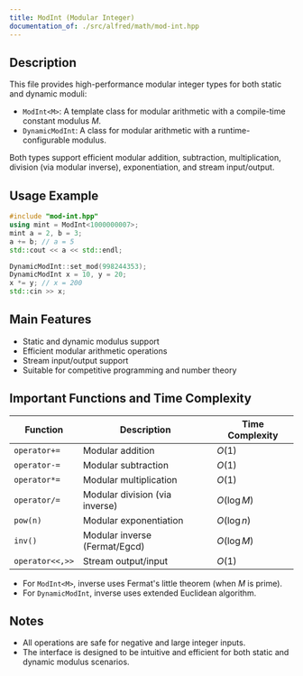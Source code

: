```yaml
---
title: ModInt (Modular Integer)
documentation_of: ./src/alfred/math/mod-int.hpp
---
```


## Description

This file provides high-performance modular integer types for both static and dynamic moduli:

- `ModInt<M>`: A template class for modular arithmetic with a compile-time constant modulus $M$.
- `DynamicModInt`: A class for modular arithmetic with a runtime-configurable modulus.

Both types support efficient modular addition, subtraction, multiplication, division (via modular inverse), exponentiation, and stream input/output.

## Usage Example

```cpp
#include "mod-int.hpp"
using mint = ModInt<1000000007>;
mint a = 2, b = 3;
a += b; // a = 5
std::cout << a << std::endl;

DynamicModInt::set_mod(998244353);
DynamicModInt x = 10, y = 20;
x *= y; // x = 200
std::cin >> x;
```

## Main Features
- Static and dynamic modulus support
- Efficient modular arithmetic operations
- Stream input/output support
- Suitable for competitive programming and number theory

## Important Functions and Time Complexity

| Function        | Description                    | Time Complexity |
| --------------- | ------------------------------ | --------------- |
| `operator+=`    | Modular addition               | $O(1)$          |
| `operator-=`    | Modular subtraction            | $O(1)$          |
| `operator*=`    | Modular multiplication         | $O(1)$          |
| `operator/=`    | Modular division (via inverse) | $O(\log M)$     |
| `pow(n)`        | Modular exponentiation         | $O(\log n)$     |
| `inv()`         | Modular inverse (Fermat/Egcd)  | $O(\log M)$     |
| `operator<<,>>` | Stream output/input            | $O(1)$          |

- For `ModInt<M>`, inverse uses Fermat's little theorem (when $M$ is prime).
- For `DynamicModInt`, inverse uses extended Euclidean algorithm.

## Notes
- All operations are safe for negative and large integer inputs.
- The interface is designed to be intuitive and efficient for both static and dynamic modulus scenarios.

